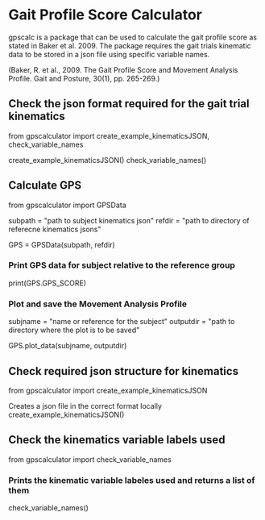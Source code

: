 # Gait Profile Score Calculator

gpscalc is a package that can be used to calculate the gait profile score as stated in Baker et al. 2009. The package requires the gait trials kinematic data to be stored in a json file using specific variable names.

(Baker, R. et al., 2009. The Gait Profile Score and Movement Analysis Profile. Gait and Posture, 30(1), pp. 265-269.)

## Check the json format required for the gait trial kinematics

from gpscalculator import create_example_kinematicsJSON, check_variable_names

create_example_kinematicsJSON()
check_variable_names()


## Calculate GPS

from gpscalculator import GPSData

subpath = "path to subject kinematics json"
refdir = "path to directory of referecne kinematics jsons"

GPS = GPSData(subpath, refdir)

### Print GPS data for subject relative to the reference group 
print(GPS.GPS_SCORE)

### Plot and save the Movement Analysis Profile
subjname = "name or reference for the subject"
outputdir = "path to directory where the plot is to be saved"

GPS.plot_data(subjname, outputdir) 

## Check required json structure for kinematics
from gpscalculator import create_example_kinematicsJSON

Creates a json file in the correct format locally
create_example_kinematicsJSON()

## Check the kinematics variable labels used
from gpscalculator import check_variable_names

### Prints the kinematic variable labeles used and returns a list of them
check_variable_names()
